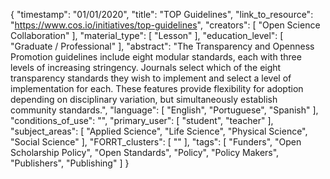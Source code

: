 {
    "timestamp": "01/01/2020",
    "title": "TOP Guidelines",
    "link_to_resource": "https://www.cos.io/initiatives/top-guidelines",
    "creators": [
        "Open Science Collaboration"
    ],
    "material_type": [
        "Lesson"
    ],
    "education_level": [
        "Graduate / Professional"
    ],
    "abstract": "The Transparency and Openness Promotion guidelines include eight modular standards, each with three levels of increasing stringency. Journals select which of the eight transparency standards they wish to implement and select a level of implementation for each. These features provide flexibility for adoption depending on disciplinary variation, but simultaneously establish community standards.",
    "language": [
        "English",
        "Portuguese",
        "Spanish"
    ],
    "conditions_of_use": "",
    "primary_user": [
        "student",
        "teacher"
    ],
    "subject_areas": [
        "Applied Science",
        "Life Science",
        "Physical Science",
        "Social Science"
    ],
    "FORRT_clusters": [
        ""
    ],
    "tags": [
        "Funders",
        "Open Scholarship Policy",
        "Open Standards",
        "Policy",
        "Policy Makers",
        "Publishers",
        "Publishing"
    ]
}